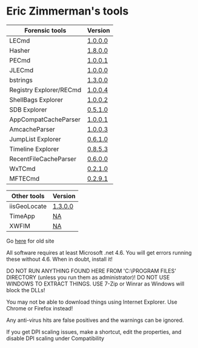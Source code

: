 #  Eric Zimmerman's tools

|Forensic tools  |Version|
|--|--|
| LECmd  | [1.0.0.0](https://ericzimmerman.github.io/Software/LECmd.zip) |
|	Hasher | [1.8.0.0](https://ericzimmerman.github.io/Software/hasher.zip)|
|	PECmd  | [1.0.0.1](https://ericzimmerman.github.io/Software/PECmd.zip)|
|	JLECmd | [1.0.0.0](https://ericzimmerman.github.io/Software/JLECmd.zip)|
|	bstrings | [ 1.3.0.0](https://ericzimmerman.github.io/Software/bstrings.zip)|
|	Registry Explorer/RECmd | [1.0.0.4](https://ericzimmerman.github.io/Software/RegistryExplorer_RECmd.zip)|
|	ShellBags Explorer | [1.0.0.2](https://ericzimmerman.github.io/Software/ShellBagsExplorer.zip)|
|	SDB Explorer | [0.5.1.0](https://ericzimmerman.github.io/Software/SDBExplorer.zip)|
|	AppCompatCacheParser | [1.0.0.1](https://ericzimmerman.github.io/Software/AppCompatCacheParser.zip)|
|	AmcacheParser | [1.0.0.3](https://ericzimmerman.github.io/Software/AmcacheParser.zip) |
|	JumpList Explorer | [0.6.1.0](https://ericzimmerman.github.io/Software/JumpListExplorer.zip) |
|	Timeline Explorer | [0.8.5.3](https://ericzimmerman.github.io/Software/TimelineExplorer.zip) |
|	RecentFileCacheParser | [0.6.0.0](https://ericzimmerman.github.io/Software/RecentFileCacheParser.zip) |
| WxTCmd | [0.2.1.0](https://ericzimmerman.github.io/Software/WxTCmd.zip) |
| MFTECmd |[0.2.9.1](https://ericzimmerman.github.io/Software/MFTECmd.zip) |


|Other tools  |Version|
|--|--|
|	iisGeoLocate | [1.3.0.0](https://ericzimmerman.github.io/Software/iisGeolocate.zip)|
| TimeApp | [NA](https://ericzimmerman.github.io/Software/TimeApp.zip)|
| XWFIM | [NA](https://ericzimmerman.github.io/Software/XWFIM.zip) |







Go [here](http://ericzimmerman.github.io/index2.html) for old site



All software requires at least Microsoft .net 4.6.
You will get errors running these without 4.6. When in doubt, install it!

DO NOT RUN ANYTHING FOUND HERE FROM 'C:\PROGRAM FILES' DIRECTORY (unless you run them as administrator)!
DO NOT USE WINDOWS TO EXTRACT THINGS. USE 7-Zip or Winrar as Windows will block the DLLs!

You may not be able to download things using Internet Explorer. Use Chrome or Firefox instead!

Any anti-virus hits are false positives and the warnings can be ignored.

If you get DPI scaling issues, make a shortcut, edit the properties, and disable DPI scaling under Compatibility
